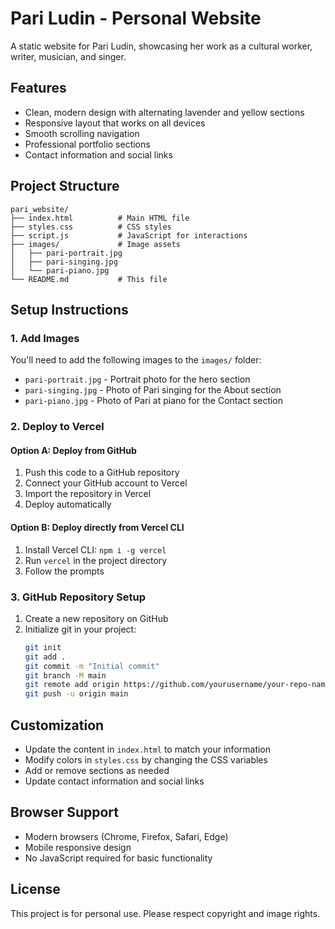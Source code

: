 # Pari Ludin - Personal Website

A static website for Pari Ludin, showcasing her work as a cultural worker, writer, musician, and singer.

## Features

- Clean, modern design with alternating lavender and yellow sections
- Responsive layout that works on all devices
- Smooth scrolling navigation
- Professional portfolio sections
- Contact information and social links

## Project Structure

```
pari_website/
├── index.html          # Main HTML file
├── styles.css          # CSS styles
├── script.js           # JavaScript for interactions
├── images/             # Image assets
│   ├── pari-portrait.jpg
│   ├── pari-singing.jpg
│   └── pari-piano.jpg
└── README.md           # This file
```

## Setup Instructions

### 1. Add Images
You'll need to add the following images to the `images/` folder:
- `pari-portrait.jpg` - Portrait photo for the hero section
- `pari-singing.jpg` - Photo of Pari singing for the About section
- `pari-piano.jpg` - Photo of Pari at piano for the Contact section

### 2. Deploy to Vercel

#### Option A: Deploy from GitHub
1. Push this code to a GitHub repository
2. Connect your GitHub account to Vercel
3. Import the repository in Vercel
4. Deploy automatically

#### Option B: Deploy directly from Vercel CLI
1. Install Vercel CLI: `npm i -g vercel`
2. Run `vercel` in the project directory
3. Follow the prompts

### 3. GitHub Repository Setup

1. Create a new repository on GitHub
2. Initialize git in your project:
   ```bash
   git init
   git add .
   git commit -m "Initial commit"
   git branch -M main
   git remote add origin https://github.com/yourusername/your-repo-name.git
   git push -u origin main
   ```

## Customization

- Update the content in `index.html` to match your information
- Modify colors in `styles.css` by changing the CSS variables
- Add or remove sections as needed
- Update contact information and social links

## Browser Support

- Modern browsers (Chrome, Firefox, Safari, Edge)
- Mobile responsive design
- No JavaScript required for basic functionality

## License

This project is for personal use. Please respect copyright and image rights.
